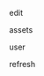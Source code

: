 <!--
 * @Description:
 * @Author: Kenzi
 * @Date: 2021-03-22 09:26:49
 * @LastEditTime: 2021-04-14 10:08:34
 * @LastEditors: Kenzi
-->

<Icon name="phone-portrait-sharp" type='ionicon'/>

<Icon name="mail-sharp" style={style.listItemIcon}></Icon>

<Icon name="calendar-sharp" type='ionicon'/>

<Icon name="checkmark-sharp" type='ionicon'/>
<Icon name="close" type='ionicon'/>
<Icon name="qr-scanner" type='ionicon'/>
<Icon name="add-circle-outline" type='ionicon' />
<Icon name="arrow-dropleft" type='ionicon' />
<Icon name="arrow-dropright" type='ionicon' />

edit
<Icon name="edit"/>

assets
<Icon raised name="boxes" type="font-awesome-5"/>
<Icon name="caret-down" type="font-awesome-5" />
<Icon name="plus-circle" type="font-awesome-5" />

user
<Icon name="user-tag" type="font-awesome-5" />

refresh
<Icon name="sync" type="font-awesome-5" />
